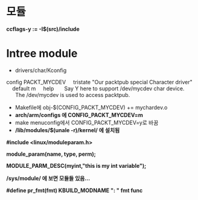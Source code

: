 # 모듈

**ccflags-y := -I$(src)/include**

# Intree module

- drivers/char/Kconfig

config PACKT_MYCDEV
    tristate "Our packtpub special Character driver"
    default m
    help
      Say Y here to support /dev/mycdev char device.
      The /dev/mycdev is used to access packtpub.

- Makefile에 obj-$(CONFIG_PACKT_MYCDEV) += mychardev.o
- **arch/arm/configs 에 CONFIG_PACKT_MYCDEV=m**
- make menuconfig에서 CONFIG_PACKT_MYCDEV=y로 바꿈
- **/lib/modules/$(unale -r)/kernel/ 에 설치됨**

**#include <linux/moduleparam.h>**

**module_param(name, type, perm);**

**MODULE_PARM_DESC(myint,"this is my int variable");**

**/sys/module/ 에 보면 모듈들 있음…**

**#define pr_fmt(fmt) KBUILD_MODNAME ": " fmt
__func__**